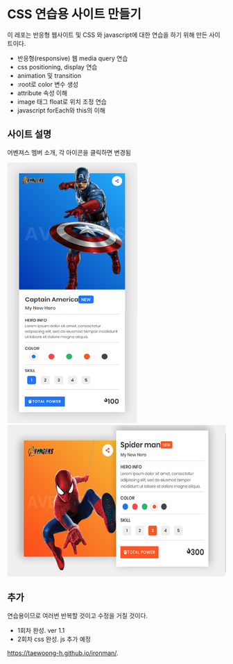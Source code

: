# CSS 연습용 사이트 만들기

이 레포는 반응형 웹사이트 및 CSS 와 javascript에 대한 연습을 하기 위해 만든 사이트이다.

- 반응형(responsive) 웹 media query 연습
- css positioning, display 연습
- animation 및 transition
- :root로 color 변수 생성
- attribute 속성 이해
- image 태그 float로 위치 조정 연습
- javascript forEach와 this의 이해

## 사이트 설명

어벤져스 멤버 소개, 각 아이콘을 클릭하면 변경됨

<img src="https://github.com/Taewoong-H/ironman/blob/master/screen/1.png" width="300px" height="600px" title="ver1.1" alt="Avengers"></img><br/>
<img src="https://github.com/Taewoong-H/ironman/blob/master/screen/3.PNG" width="600px" height="350px" title="ver1.1" alt="Avengers"></img><br/>

## 추가

연습용이므로 여러번 반복할 것이고 수정을 거칠 것이다.

- 1회차 완성. ver 1.1
- 2회차 css 완성. js 추가 예정

https://taewoong-h.github.io/ironman/.
